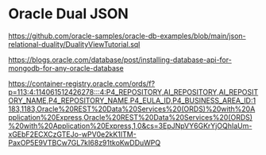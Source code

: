 # Oracle Dual JSON

https://github.com/oracle-samples/oracle-db-examples/blob/main/json-relational-duality/DualityViewTutorial.sql

https://blogs.oracle.com/database/post/installing-database-api-for-mongodb-for-any-oracle-database

https://container-registry.oracle.com/ords/f?p=113:4:114061512426278:::4:P4_REPOSITORY,AI_REPOSITORY,AI_REPOSITORY_NAME,P4_REPOSITORY_NAME,P4_EULA_ID,P4_BUSINESS_AREA_ID:1183,1183,Oracle%20REST%20Data%20Services%20(ORDS)%20with%20Application%20Express,Oracle%20REST%20Data%20Services%20(ORDS)%20with%20Application%20Express,1,0&cs=3EpJNpVY6GKrYjOQhIaUm-xGEbF2ECXCzGTEJo-wPV0e2kK1ITM-PaxOP5E9VTBCw7GL7kI68z91tkoKwDDuWPQ
